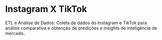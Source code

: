 # Instagram X TikTok
 ETL e Análise de Dados: Coleta de dados do Instagram e TikTok para análise comparativa e obtenção de predições e insights de inteligência de mercado.
